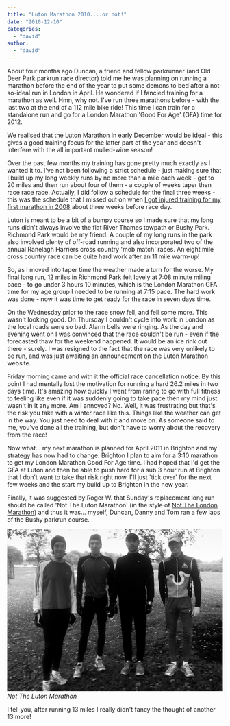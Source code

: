 ```yaml
---
title: "Luton Marathon 2010....or not!"
date: "2010-12-10"
categories: 
  - "david"
author: 
  - "david"
---
```


About four months ago Duncan, a friend and fellow parkrunner (and Old Deer Park parkrun race director) told me he was planning on running a marathon before the end of the year to put some demons to bed after a not-so-ideal run in London in April. He wondered if I fancied training for a marathon as well. Hmn, why not. I've run three marathons before - with the last two at the end of a 112 mile bike ride! This time I can train for a standalone run and go for a London Marathon 'Good For Age' (GFA) time for 2012.

We realised that the Luton Marathon in early December would be ideal - this gives a good training focus for the latter part of the year and doesn't interfere with the all important mulled-wine season!

Over the past few months my training has gone pretty much exactly as I wanted it to. I've not been following a strict schedule - just making sure that I build up my long weekly runs by no more than a mile each week - get to 20 miles and then run about four of them - a couple of weeks taper then race race race. Actually, I did follow a schedule for the final three weeks - this was the schedule that I missed out on when [I got injured training for my first marathon in 2008](/2008/03/marathon-log-week-14/) about three weeks before race day.

Luton is meant to be a bit of a bumpy course so I made sure that my long runs didn't always involve the flat River Thames towpath or Bushy Park. Richmond Park would be my friend. A couple of my long runs in the park also involved plenty of off-road running and also incorporated two of the annual Ranelagh Harriers cross country 'mob match' races. An eight mile cross country race can be quite hard work after an 11 mile warm-up!

So, as I moved into taper time the weather made a turn for the worse. My final long run, 12 miles in Richmond Park felt lovely at 7:08 minute miling pace - to go under 3 hours 10 minutes, which is the London Marathon GFA time for my age group I needed to be running at 7:15 pace. The hard work was done - now it was time to get ready for the race in seven days time.

On the Wednesday prior to the race snow fell, and fell some more. This wasn't looking good. On Thursday I couldn't cycle into work in London as the local roads were so bad. Alarm bells were ringing.  As the day and evening went on I was convinced that the race couldn't be run - even if the forecasted thaw for the weekend happened. It would be an ice rink out there - surely. I was resigned to the fact that the race was very unlikely to be run, and was just awaiting an announcement on the Luton Marathon website.

Friday morning came and with it the official race cancellation notice. By this point I had mentally lost the motivation for running a hard 26.2 miles in two days time. It's amazing how quickly I went from raring to go with full fitness to feeling like even if it was suddenly going to take pace then my mind just wasn't in it any more. Am I annoyed? No. Well, it was frustrating but that's the risk you take with a winter race like this. Things like the weather can get in the way. You just need to deal with it and move on. As someone said to me, you've done all the training, but don't have to worry about the recovery from the race!

Now what... my next marathon is planned for April 2011 in Brighton and my strategy has now had to change. Brighton I plan to aim for a 3:10 marathon to get my London Marathon Good For Age time. I had hoped that I'd get the GFA at Luton and then be able to push hard for a sub 3 hour run at Brighton that I don't want to take that risk right now. I'll just 'tick over' for the next few weeks and the start my build up to Brighton in the new year.

Finally, it was suggested by Roger W. that Sunday's replacement long run should be called 'Not The Luton Marathon' (in the style of [Not The London Marathon](/2010/03/not-the-london-marathon-part-2-14-march-2010/)) and thus it was... myself, Duncan, Danny and Tom ran a few laps of the Bushy parkrun course.

![Not The Luton Marathon](/images/2010/20101205-not_the_luton_marathon.jpg)
*Not The Luton Marathon*

I tell you, after running 13 miles I really didn't fancy the thought of another 13 more!
